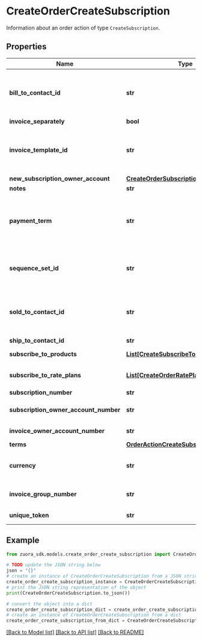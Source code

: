 # CreateOrderCreateSubscription

Information about an order action of type `CreateSubscription`. 

## Properties

Name | Type | Description | Notes
------------ | ------------- | ------------- | -------------
**bill_to_contact_id** | **str** | The ID of the bill-to contact associated with the subscription.  **Note**:    - If you have the &lt;a href&#x3D;\&quot;https://knowledgecenter.zuora.com/Zuora_Billing/Bill_your_customers/Bill_customers_at_subscription_level/Flexible_Billing_Attributes\&quot; target&#x3D;\&quot;_blank\&quot;&gt;Flexible Billing Attributes&lt;/a&gt; feature disabled, this field is unavailable in the request body and the value of this field is &#x60;null&#x60; in the response body.    - If you have the Flexible Billing Attributes feature enabled, and you do not specify this field in the request or you select **Default Contact from Account** for this field during subscription creation, the value of this field is automatically set to &#x60;null&#x60; in the response body.  | [optional] 
**invoice_separately** | **bool** | Specifies whether the subscription appears on a separate invoice when Zuora generates invoices.  | [optional] 
**invoice_template_id** | **str** | The ID of the invoice template associated with the subscription.  **Note**:    - If you have the &lt;a href&#x3D;\&quot;https://knowledgecenter.zuora.com/Zuora_Billing/Bill_your_customers/Bill_customers_at_subscription_level/Flexible_Billing_Attributes\&quot; target&#x3D;\&quot;_blank\&quot;&gt;Flexible Billing Attributes&lt;/a&gt; feature disabled, this field is unavailable in the request body and the value of this field is &#x60;null&#x60; in the response body.    - If you have the Flexible Billing Attributes feature enabled, and you do not specify this field in the request or you select **Default Template from Account** for this field during subscription creation, the value of this field is automatically set to &#x60;null&#x60; in the response body.  | [optional] 
**new_subscription_owner_account** | [**CreateOrderSubscriptionOwnerAccount**](CreateOrderSubscriptionOwnerAccount.md) |  | [optional] 
**notes** | **str** | Notes about the subscription. These notes are only visible to Zuora users.  | [optional] 
**payment_term** | **str** | The name of the payment term associated with the subscription. For example, &#x60;Net 30&#x60;. The payment term determines the due dates of invoices.  **Note**:    - If you have the &lt;a href&#x3D;\&quot;https://knowledgecenter.zuora.com/Zuora_Billing/Bill_your_customers/Bill_customers_at_subscription_level/Flexible_Billing_Attributes\&quot; target&#x3D;\&quot;_blank\&quot;&gt;Flexible Billing Attributes&lt;/a&gt; feature disabled, this field is unavailable in the request body and the value of this field is &#x60;null&#x60; in the response body.    - If you have the Flexible Billing Attributes feature enabled, and you do not specify this field in the request or you select **Default Term from Account** for this field during subscription creation, the value of this field is automatically set to &#x60;null&#x60; in the response body.  | [optional] 
**sequence_set_id** | **str** | The ID of the sequence set associated with the subscription.  **Note**:    - If you have the &lt;a href&#x3D;\&quot;https://knowledgecenter.zuora.com/Zuora_Billing/Bill_your_customers/Bill_customers_at_subscription_level/Flexible_Billing_Attributes\&quot; target&#x3D;\&quot;_blank\&quot;&gt;Flexible Billing Attributes&lt;/a&gt; feature disabled, this field is unavailable in the request body and the value of this field is &#x60;null&#x60; in the response body.    - If you have the Flexible Billing Attributes feature enabled, and you do not specify this field in the request or you select **Default Set from Account** for this field during subscription creation, the value of this field is automatically set to &#x60;null&#x60; in the response body.  | [optional] 
**sold_to_contact_id** | **str** | The ID of the sold-to contact associated with the subscription.  **Note**:    - If you have the &lt;a href&#x3D;\&quot;https://knowledgecenter.zuora.com/Zuora_Billing/Bill_your_customers/Bill_customers_at_subscription_level/Flexible_Billing_Attributes\&quot; target&#x3D;\&quot;_blank\&quot;&gt;Flexible Billing Attributes&lt;/a&gt; feature disabled, this field is unavailable in the request body and the value of this field is &#x60;null&#x60; in the response body.    - If you have the Flexible Billing Attributes feature enabled, and you do not specify this field in the request or you select **Default Contact from Account** for this field during subscription creation, the value of this field is automatically set to &#x60;null&#x60; in the response body.  | [optional] 
**ship_to_contact_id** | **str** | The ID of the ship-to contact associated with the subscription. it is belong to the subscription owner account | [optional] 
**subscribe_to_products** | [**List[CreateSubscribeToProduct]**](CreateSubscribeToProduct.md) | For a rate plan, the following fields are available:   - &#x60;chargeOverrides&#x60;   - &#x60;clearingExistingFeatures&#x60;   - &#x60;customFields&#x60;   - &#x60;externallyManagedPlanId&#x60;   - &#x60;newRatePlanId&#x60;   - &#x60;productRatePlanId&#x60;   - &#x60;subscriptionProductFeatures&#x60;   - &#x60;uniqueToken&#x60;     | [optional] 
**subscribe_to_rate_plans** | [**List[CreateOrderRatePlanOverride]**](CreateOrderRatePlanOverride.md) | List of rate plans associated with the subscription.  **Note**: The &#x60;subscribeToRatePlans&#x60; field has been deprecated, this field is replaced by the &#x60;subscribeToProducts&#x60; field that supports Rate Plans. In a new order request, you can use either &#x60;subscribeToRatePlans&#x60; or &#x60;subscribeToProducts&#x60;, not both.  | [optional] 
**subscription_number** | **str** | Subscription number of the subscription. For example, A-S00000001.  If you do not set this field, Zuora will generate the subscription number.  | [optional] 
**subscription_owner_account_number** | **str** | Account number of an existing account that will own the subscription. For example, A00000001.  If you do not set this field or the &#x60;newSubscriptionOwnerAccount&#x60; field, the account that owns the order will also own the subscription. Zuora will return an error if you set this field and the &#x60;newSubscriptionOwnerAccount&#x60; field.  | [optional] 
**invoice_owner_account_number** | **str** | Account number of an existing account that will own the invoice. For example, A00000001.  If you do not set this field, the account that owns the order will also own this invoice.  | [optional] 
**terms** | [**OrderActionCreateSubscriptionTerms**](OrderActionCreateSubscriptionTerms.md) |  | [optional] 
**currency** | **str** | The code of currency that is used for this subscription. If the currency is not selected, the default currency from the account will be used. All subscriptions in the same order must use the same currency. The currency for a subscription cannot be changed.  **Note**: This field is available only if you have the &lt;a href&#x3D;\&quot;https://knowledgecenter.zuora.com/Zuora_Billing/Bill_your_customers/Flexible_Billing/Multiple_Currencies\&quot; target&#x3D;\&quot;_blank\&quot;&gt;Multiple Currencies&lt;/a&gt; feature enabled.   | [optional] 
**invoice_group_number** | **str** | The number of invoice group associated with the subscription.  **Note**: This field is available only if you have the &lt;a href&#x3D;\&quot;https://knowledgecenter.zuora.com/Zuora_Billing/Bill_your_customers/Bill_customers_at_subscription_level/Flexible_Billing_Attributes\&quot; target&#x3D;\&quot;_blank\&quot;&gt;Flexible Billing Attributes&lt;/a&gt; feature enabled.  | [optional] 
**unique_token** | **str** | uniqueToken of the subscription to set relatedSubscriptionNumber in OLI within same order. Unique token should be a unique value for more than one create sub order action within same order.  | [optional] 

## Example

```python
from zuora_sdk.models.create_order_create_subscription import CreateOrderCreateSubscription

# TODO update the JSON string below
json = "{}"
# create an instance of CreateOrderCreateSubscription from a JSON string
create_order_create_subscription_instance = CreateOrderCreateSubscription.from_json(json)
# print the JSON string representation of the object
print(CreateOrderCreateSubscription.to_json())

# convert the object into a dict
create_order_create_subscription_dict = create_order_create_subscription_instance.to_dict()
# create an instance of CreateOrderCreateSubscription from a dict
create_order_create_subscription_from_dict = CreateOrderCreateSubscription.from_dict(create_order_create_subscription_dict)
```
[[Back to Model list]](../README.md#documentation-for-models) [[Back to API list]](../README.md#documentation-for-api-endpoints) [[Back to README]](../README.md)


